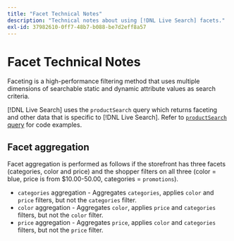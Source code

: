 ```yaml
---
title: "Facet Technical Notes"
description: "Technical notes about using [!DNL Live Search] facets."
exl-id: 37982610-0ff7-48b7-b088-be7d2eff8a57
---
```

# Facet Technical Notes

Faceting is a high-performance filtering method that uses multiple dimensions of searchable static and dynamic attribute values as search criteria.

[!DNL Live Search] uses the `productSearch` query which returns faceting and other data that is specific to [!DNL Live Search]. Refer to [`productSearch` query](https://devdocs.magento.com/live-search/product-search.html) for code examples.

## Facet aggregation

Facet aggregation is performed as follows if the storefront has three facets (categories, color and price) and the shopper filters on all three (color = blue, price is from $10.00-50.00, categories = `promotions`).

*  `categories` aggregation - Aggregates `categories`, applies `color` and `price` filters, but not the `categories` filter.
*  `color` aggregation - Aggregates `color`, applies `price` and `categories` filters, but not the `color` filter.
*  `price` aggregation - Aggregates `price`, applies `color` and `categories` filters, but not the `price` filter.
